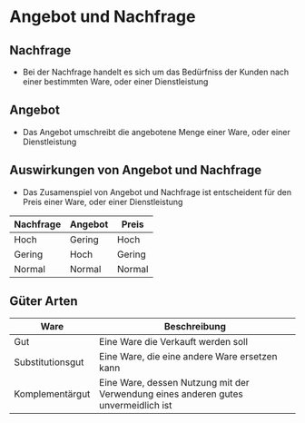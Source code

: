 # Angebot und Nachfrage

## Nachfrage
+ Bei der Nachfrage handelt es sich um das Bedürfniss der Kunden nach einer bestimmten Ware, oder einer Dienstleistung

## Angebot
+ Das Angebot umschreibt die angebotene Menge einer Ware, oder einer Dienstleistung

## Auswirkungen von Angebot und Nachfrage
+ Das Zusamenspiel von Angebot und Nachfrage ist entscheident für den Preis einer Ware, oder einer Dienstleistung

|Nachfrage|Angebot|Preis|
|-|-|-|
|Hoch|Gering|Hoch|
|Gering|Hoch|Gering|
|Normal|Normal|Normal|

## Güter Arten

|Ware|Beschreibung|
|-|-|
|Gut|Eine Ware die Verkauft werden soll|
|Substitutionsgut|Eine Ware, die eine andere Ware ersetzen kann|
|Komplementärgut|Eine Ware, dessen Nutzung mit der Verwendung eines anderen gutes unvermeidlich ist|

